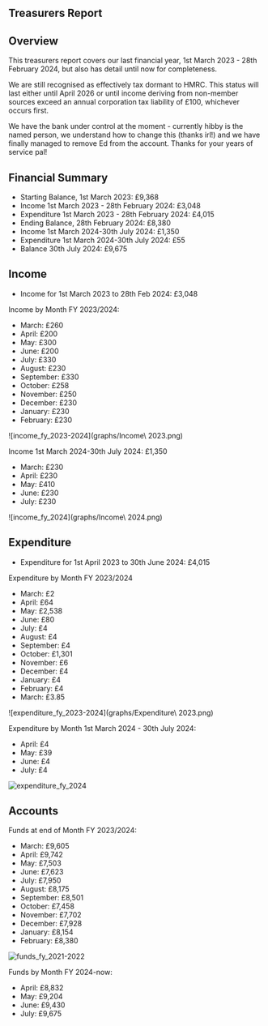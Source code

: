 Treasurers Report
-----------------

## Overview

This treasurers report covers our last financial year, 1st March 2023 - 28th
February 2024, but also has detail until now for completeness.

We are still recognised as effectively tax dormant to HMRC. This status will
last either until April 2026 or until income deriving from non-member sources
exceed an annual corporation tax liability of £100, whichever occurs first.

We have the bank under control at the moment - currently hibby is the named
person, we understand how to change this (thanks irl!) and we have finally
managed to remove Ed from the account. Thanks for your years of service pal!

## Financial Summary

* Starting Balance, 1st March 2023: £9,368
* Income 1st March 2023 - 28th February 2024: £3,048
* Expenditure 1st March 2023 - 28th February 2024: £4,015
* Ending Balance, 28th February 2024: £8,380
* Income 1st March 2024-30th July 2024: £1,350
* Expenditure 1st March 2024-30th July 2024: £55
* Balance 30th July 2024: £9,675

## Income

* Income for 1st March 2023 to 28th Feb 2024: £3,048

Income by Month FY 2023/2024:

* March: £260
* April: £200
* May: £300
* June: £200
* July: £330
* August: £230
* September: £330
* October: £258
* November: £250
* December: £230
* January: £230
* February: £230

![income_fy_2023-2024](graphs/Income\ 2023.png)

Income 1st March 2024-30th July 2024: £1,350

* March: £230
* April: £230
* May: £410
* June: £230
* July: £230

![income_fy_2024](graphs/Income\ 2024.png)

## Expenditure

* Expenditure for 1st April 2023 to 30th June 2024: £4,015

Expenditure by Month FY 2023/2024

* March: £2
* April: £64
* May: £2,538
* June: £80
* July: £4
* August: £4
* September: £4
* October: £1,301
* November: £6
* December: £4
* January: £4
* February: £4
* March: £3.85

![expenditure_fy_2023-2024](graphs/Expenditure\ 2023.png)

Expenditure by Month 1st March 2024 - 30th July 2024:
* April: £4
* May: £39
* June: £4
* July: £4

![expenditure_fy_2024](https://github.com/hackerdeen/meetings/blob/master/2024/graphs/Expenditure%202024.png)

## Accounts

Funds at end of Month FY 2023/2024:

* March: £9,605
* April: £9,742
* May: £7,503
* June: £7,623
* July: £7,950
* August: £8,175
* September: £8,501
* October: £7,458
* November: £7,702
* December: £7,928
* January: £8,154
* February: £8,380

![funds_fy_2021-2022](https://user-images.githubusercontent.com/91541/229791779-f3046e89-80d9-4283-a474-3ea2f32503fd.png)

Funds by Month FY 2024-now:
* April: £8,832
* May: £9,204
* June: £9,430
* July: £9,675
